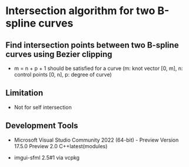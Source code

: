 # Intersection algorithm for two B-spline curves

## Find intersection points between two B-spline curves using Bezier clipping

- m = n + p + 1 should be satisfied for a curve
(m: knot vector [0, m], n: control points [0, n], p: degree of curve)

## Limitation

- Not for self intersection

## Development Tools

- Microsoft Visual Studio Community 2022 (64-bit) - Preview
Version 17.5.0 Preview 2.0
C++latest(modules)

- imgui-sfml 2.5#1 via vcpkg
